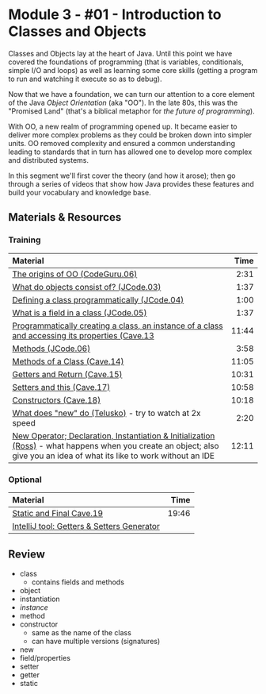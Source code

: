 # Module 3 - #01 - Introduction to Classes and Objects
Classes and Objects lay at the heart of Java.  Until this point we have covered the foundations of programming (that is variables, conditionals, simple I/O and loops) as well as learning some core skills (getting a program to run and watching it execute so as to debug).  

Now that we have a foundation, we can turn our attention to a core element of the Java *Object Orientation* (aka "OO").  In the late 80s, this was the &quot;Promised Land&quot; (that&apos;s a biblical metaphor for *the future of programming*).  

With OO, a new realm of programming opened up.  It became easier to deliver more complex problems as they could be broken down into simpler units.  OO removed complexity and ensured a common understanding leading to standards that in turn has allowed one to develop more complex and distributed systems.

In this segment we'll first cover the theory (and how it arose); then go through a series of videos that show how Java provides these features and build your vocabulary and knowledge base.

## Materials & Resources

### Training
| Material | Time |
|:---------|-----:|
|[The origins of OO (CodeGuru.06)](https://www.youtube.com/watch?v=pBlH24tFRQk)|2:31|
|[What do objects consist of? (JCode.03)](https://www.youtube.com/watch?v=eKC04ztp09o)|1:37|
|[Defining a class programmatically (JCode.04)](https://www.youtube.com/watch?v=X8D2FVAfNtI)|1:00|
|[What is a field in a class (JCode.05)](https://www.youtube.com/watch?v=UDVVPUqjsRg)|1:37|
|[Programmatically creating a class, an instance of a class and accessing its properties (Cave.13](https://www.youtube.com/watch?v=OHw2t8BaIUg#t=50)|11:44|
|[Methods (JCode.06)](https://www.youtube.com/watch?v=chWtlHxYS8Y)|3:58|
|[Methods of a Class (Cave.14)](https://www.youtube.com/watch?v=-eoNHtILOs4)|11:05|
|[Getters and Return (Cave.15)](https://www.youtube.com/watch?v=foX28s2Qw0w)|10:31|
|[Setters and this (Cave.17)](https://www.youtube.com/watch?v=x-gBJ6q3Ufc)|10:58|
|[Constructors (Cave.18)](https://www.youtube.com/watch?v=oSiN1J_G01Q)|10:18|
|[What does "new" do (Telusko)](https://www.youtube.com/watch?v=AozJ0CR2W4A) - try to watch at 2x speed|2:20|
|[New Operator; Declaration, Instantiation & Initialization (Ross)](https://www.youtube.com/watch?v=VyPFa1Slh7A#t=50) - what happens when you create an object; also give you an idea of what its like to work without an IDE|12:11|


### Optional
| Material | Time |
|:---------|-----:|
|[Static and Final Cave.19](https://www.youtube.com/watch?v=yImBET6EO8c)|19:46|
|[IntelliJ tool: Getters &amp; Setters Generator](https://www.jetbrains.com/help/idea/2016.2/generating-getters-and-setters.html)||

## Review
- class
  - contains fields and methods
- object
- instantiation
- *instance*
- method
- constructor
  - same as the name of the class
  - can have multiple versions (signatures)
- new 
- field/properties
- setter
- getter
- static
 